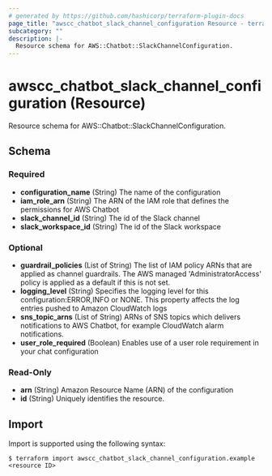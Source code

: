 ```yaml
---
# generated by https://github.com/hashicorp/terraform-plugin-docs
page_title: "awscc_chatbot_slack_channel_configuration Resource - terraform-provider-awscc"
subcategory: ""
description: |-
  Resource schema for AWS::Chatbot::SlackChannelConfiguration.
---
```


# awscc_chatbot_slack_channel_configuration (Resource)

Resource schema for AWS::Chatbot::SlackChannelConfiguration.



<!-- schema generated by tfplugindocs -->
## Schema

### Required

- **configuration_name** (String) The name of the configuration
- **iam_role_arn** (String) The ARN of the IAM role that defines the permissions for AWS Chatbot
- **slack_channel_id** (String) The id of the Slack channel
- **slack_workspace_id** (String) The id of the Slack workspace

### Optional

- **guardrail_policies** (List of String) The list of IAM policy ARNs that are applied as channel guardrails. The AWS managed 'AdministratorAccess' policy is applied as a default if this is not set.
- **logging_level** (String) Specifies the logging level for this configuration:ERROR,INFO or NONE. This property affects the log entries pushed to Amazon CloudWatch logs
- **sns_topic_arns** (List of String) ARNs of SNS topics which delivers notifications to AWS Chatbot, for example CloudWatch alarm notifications.
- **user_role_required** (Boolean) Enables use of a user role requirement in your chat configuration

### Read-Only

- **arn** (String) Amazon Resource Name (ARN) of the configuration
- **id** (String) Uniquely identifies the resource.

## Import

Import is supported using the following syntax:

```shell
$ terraform import awscc_chatbot_slack_channel_configuration.example <resource ID>
```
